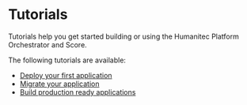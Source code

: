 # Tutorials

Tutorials help you get started building or using the Humanitec Platform Orchestrator and Score.

The following tutorials are available:

- [Deploy your first application](./home/tutorials/deploy_your_first_application.md)
- [Migrate your application](./home/tutorials/migrate_your_application.md)
- [Build production ready applications](./home/tutorials/build_production_ready_applications.md)
